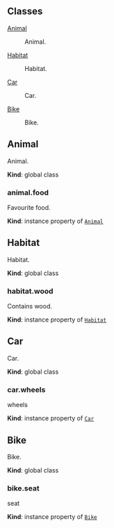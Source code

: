 ## Classes

<dl>
<dt><a href="#Animal">Animal</a></dt>
<dd><p>Animal.</p>
</dd>
<dt><a href="#Habitat">Habitat</a></dt>
<dd><p>Habitat.</p>
</dd>
<dt><a href="#Car">Car</a></dt>
<dd><p>Car.</p>
</dd>
<dt><a href="#Bike">Bike</a></dt>
<dd><p>Bike.</p>
</dd>
</dl>

<a name="Animal"></a>

## Animal
Animal.

**Kind**: global class  
<a name="Animal+food"></a>

### animal.food
Favourite food.

**Kind**: instance property of [<code>Animal</code>](#Animal)  
<a name="Habitat"></a>

## Habitat
Habitat.

**Kind**: global class  
<a name="Habitat+wood"></a>

### habitat.wood
Contains wood.

**Kind**: instance property of [<code>Habitat</code>](#Habitat)  
<a name="Car"></a>

## Car
Car.

**Kind**: global class  
<a name="Car+wheels"></a>

### car.wheels
wheels

**Kind**: instance property of [<code>Car</code>](#Car)  
<a name="Bike"></a>

## Bike
Bike.

**Kind**: global class  
<a name="Bike+seat"></a>

### bike.seat
seat

**Kind**: instance property of [<code>Bike</code>](#Bike)  
